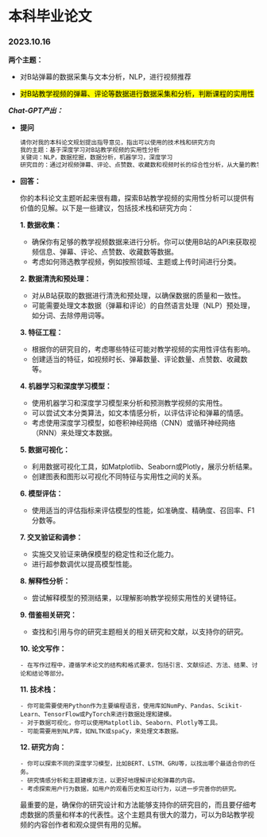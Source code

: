 # 本科毕业论文

### 2023.10.16

**两个主题：**

- 对B站弹幕的数据采集与文本分析，NLP，进行视频推荐

- <mark>对B站教学视频的弹幕、评论等数据进行数据采集和分析，判断课程的实用性</mark>

***Chat-GPT产出：***

- **提问**
  
  ```bash
  请你对我的本科论文规划提出指导意见，指出可以使用的技术栈和研究方向
  我的主题：基于深度学习对B站教学视频的实用性分析
  关键词：NLP，数据挖掘，数据分析，机器学习，深度学习
  研究目的：通过对视频弹幕、评论、点赞数、收藏数和视频时长的综合性分析，从大量的教学视频中找出或许不是最热门的但是是网友综合评价最高的教学
  ```

- **回答：**
  
  你的本科论文主题听起来很有趣，探索B站教学视频的实用性分析可以提供有价值的见解。以下是一些建议，包括技术栈和研究方向：
  
  **1. 数据收集：** 
  
  - 确保你有足够的教学视频数据来进行分析。你可以使用B站的API来获取视频信息、弹幕、评论、点赞数、收藏数等数据。
  - 考虑如何筛选教学视频，例如按照领域、主题或上传时间进行分类。
  
  **2. 数据清洗和预处理：** 
  
  - 对从B站获取的数据进行清洗和预处理，以确保数据的质量和一致性。
  - 可能需要处理文本数据（弹幕和评论）的自然语言处理（NLP）预处理，如分词、去除停用词等。
  
  **3. 特征工程：** 
  
  - 根据你的研究目的，考虑哪些特征可能对教学视频的实用性评估有影响。
  - 创建适当的特征，如视频时长、弹幕数量、评论数量、点赞数、收藏数等。
  
  **4. 机器学习和深度学习模型：** 
  
  - 使用机器学习和深度学习模型来分析和预测教学视频的实用性。
  - 可以尝试文本分类算法，如文本情感分析，以评估评论和弹幕的情感。
  - 考虑使用深度学习模型，如卷积神经网络（CNN）或循环神经网络（RNN）来处理文本数据。
  
  **5. 数据可视化：** 
  
  - 利用数据可视化工具，如Matplotlib、Seaborn或Plotly，展示分析结果。
  - 创建图表和图形以可视化不同特征与实用性之间的关系。
  
  **6. 模型评估：** 
  
  - 使用适当的评估指标来评估模型的性能，如准确度、精确度、召回率、F1分数等。
  
  **7. 交叉验证和调参：** 
  
  - 实施交叉验证来确保模型的稳定性和泛化能力。
  - 进行超参数调优以提高模型性能。
  
  **8. 解释性分析：** 
  
  - 尝试解释模型的预测结果，以理解影响教学视频实用性的关键特征。
  
  **9. 借鉴相关研究：** 
  
  - 查找和引用与你的研究主题相关的相关研究和文献，以支持你的研究。
  
  **10. 论文写作：** 
  
      - 在写作过程中，遵循学术论文的结构和格式要求，包括引言、文献综述、方法、结果、讨论和结论等部分。
  
  **11. 技术栈：** 
  
      - 你可能需要使用Python作为主要编程语言，使用库如NumPy、Pandas、Scikit-Learn、TensorFlow或PyTorch来进行数据处理和建模。
      - 对于数据可视化，你可以使用Matplotlib、Seaborn、Plotly等工具。
      - 可能需要用到NLP库，如NLTK或spaCy，来处理文本数据。
  
  **12. 研究方向：** 
  
      - 你可以探索不同的深度学习模型，比如BERT、LSTM、GRU等，以找出哪个最适合你的任务。
      - 研究情感分析和主题建模方法，以更好地理解评论和弹幕的内容。
      - 考虑探索用户行为数据，如用户的观看历史和互动行为，以进一步完善你的研究。
  
  最重要的是，确保你的研究设计和方法能够支持你的研究目的，而且要仔细考虑数据的质量和样本的代表性。这个主题具有很大的潜力，可以为B站教学视频的内容创作者和观众提供有用的见解。
